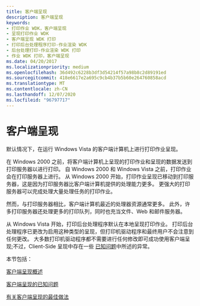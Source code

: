 ```yaml
---
title: 客户端呈现
description: 客户端呈现
keywords:
- 打印作业 WDK，客户端呈现
- 呈现打印作业 WDK
- 客户端呈现 WDK 打印
- 打印后台处理程序打印-作业渲染 WDK
- 后台处理打印-作业渲染 WDK 打印
- 作业 WDK 打印，客户端呈现
ms.date: 04/20/2017
ms.localizationpriority: medium
ms.openlocfilehash: 36d492c6228b3df3d54214f57a98b8c2d89191ed
ms.sourcegitcommit: 418e6617e2a695c9cb4b37b5b60e264760858acd
ms.translationtype: MT
ms.contentlocale: zh-CN
ms.lasthandoff: 12/07/2020
ms.locfileid: "96797717"
---
```

# <a name="client-side-rendering"></a>客户端呈现


默认情况下，在运行 Windows Vista 的客户端计算机上进行打印作业呈现。

在 Windows 2000 之前，将客户端计算机上呈现的打印作业和呈现的数据发送到打印服务器以进行打印。 自 Windows 2000 和 Windows Vista 之前，打印作业会在打印服务器上进行。 从 Windows 2000 开始，打印作业呈现已移动到打印服务器，这是因为打印服务器比客户端计算机提供的处理能力更多。 更强大的打印服务器可以完成处理大量处理任务的打印作业。

然而，与打印服务器相比，客户端计算机最近的处理器资源通常更多。 此外，许多打印服务器还处理更多的打印队列，同时也充当文件、Web 和邮件服务器。

从 Windows Vista 开始，打印后台处理程序默认在本地呈现打印作业。 打印后台处理程序已更改为启用这种类型的呈现，但打印机驱动程序和最终用户不会注意到任何更改。 大多数打印机驱动程序都不需要进行任何修改即可成功使用客户端呈现;不过，Client-Side 呈现中存在一些 [已知问题](known-issues-with-client-side-rendering.md)中所述的异常。

本节包括：

[客户端呈现概述](client-side-rendering-overview.md)

[客户端呈现的已知问题](known-issues-with-client-side-rendering.md)

[有关客户端呈现的最佳做法](best-practices-for-client-side-rendering.md)

 

 




